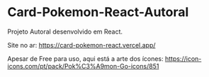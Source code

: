 # Card-Pokemon-React-Autoral
 
Projeto Autoral desenvolvido em React.

Site no ar: https://card-pokemon-react.vercel.app/


Apesar de Free para uso, aqui está a arte dos ícones: https://icon-icons.com/pt/pack/Pok%C3%A9mon-Go-icons/851
